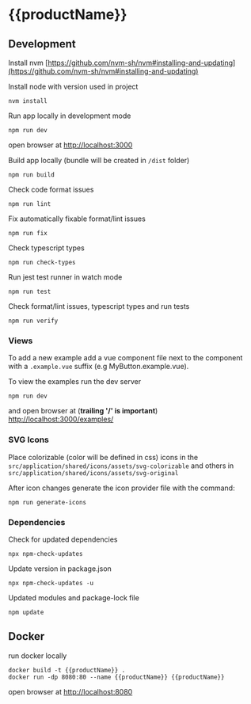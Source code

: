 # {{productName}}

## Development

Install nvm [https://github.com/nvm-sh/nvm#installing-and-updating](https://github.com/nvm-sh/nvm#installing-and-updating)

Install node with version used in project
```
nvm install
```

Run app locally in development mode
```
npm run dev
```
open browser at [http://localhost:3000](http://localhost:3000)

Build app locally (bundle will be created in `/dist` folder)
```
npm run build
```

Check code format issues
```
npm run lint
```

Fix automatically fixable format/lint issues
```
npm run fix
```

Check typescript types
```
npm run check-types
```

Run jest test runner in watch mode
```
npm run test
```

Check format/lint issues, typescript types and run tests
```
npm run verify
```

### Views

To add a new example add a vue component file next to the component with a `.example.vue` suffix (e.g MyButton.example.vue).

To view the examples run the dev server
```
npm run dev
```
and open browser at (**trailing '/' is important**)
[http://localhost:3000/examples/](http://localhost:3000/examples/)

### SVG Icons

Place colorizable (color will be defined in css) icons in the `src/application/shared/icons/assets/svg-colorizable` and others in `src/application/shared/icons/assets/svg-original`

After icon changes generate the icon provider file with the command:
```
npm run generate-icons
```

### Dependencies

Check for updated dependencies
```
npx npm-check-updates
```

Update version in package.json
```
npx npm-check-updates -u
```

Updated modules and package-lock file
```
npm update
```

## Docker

run docker locally
```
docker build -t {{productName}} .
docker run -dp 8080:80 --name {{productName}} {{productName}}
```

open browser at [http://localhost:8080](http://localhost:8080)